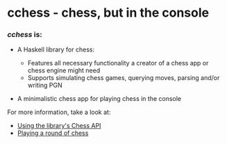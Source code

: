 # cchess - chess, but in the console

### *cchess* is:
* A Haskell library for chess:
  * Features all necessary functionality a creator of a chess app or chess engine might need
  * Supports simulating chess games, querying moves, parsing and/or writing PGN

* A minimalistic chess app for playing chess in the console


For more information, take a look at:
* <a href="/API.md"> Using the library's Chess API </a>
* <a href="/GAME.md"> Playing a round of chess </a>